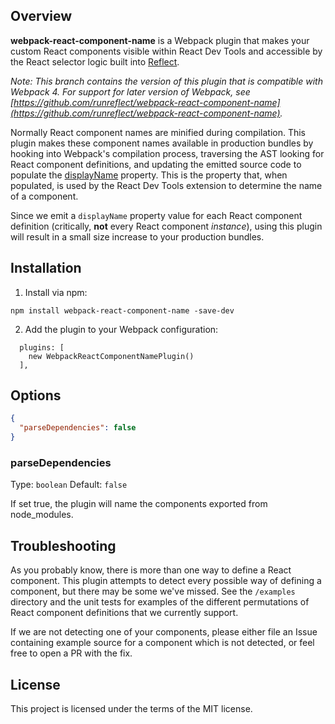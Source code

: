 ## Overview

**webpack-react-component-name** is a Webpack plugin that makes your custom
React components visible within React Dev Tools and accessible by the React
selector logic built into [Reflect](https://reflect.run).

*Note: This branch contains the version of this plugin that is compatible with
Webpack 4. For support for later version of Webpack, see
[https://github.com/runreflect/webpack-react-component-name](https://github.com/runreflect/webpack-react-component-name).*

Normally React component names are minified during compilation.  This plugin
makes these component names available in production bundles by hooking into
Webpack's compilation process, traversing the AST looking for React component
definitions, and updating the emitted source code to populate the 
[displayName](https://reactjs.org/docs/react-component.html#displayname)
property.  This is the property that, when populated, is used by the React Dev
Tools extension to determine the name of a component.

Since we emit a `displayName` property value for each React component definition
(critically, **not** every React component *instance*), using this plugin will
result in a small size increase to your production bundles.

## Installation

1. Install via npm:

```
npm install webpack-react-component-name -save-dev
```

2. Add the plugin to your Webpack configuration:

```
  plugins: [
    new WebpackReactComponentNamePlugin()
  ],
```

## Options

```json
{
  "parseDependencies": false
}
```

### parseDependencies

Type: `boolean`
Default: `false`

If set true, the plugin will name the components exported from node_modules.

## Troubleshooting

As you probably know, there is more than one way to define a React component.  This
plugin attempts to detect every possible way of defining a component, but there may
be some we've missed.  See the `/examples` directory and the unit tests for examples
of the different permutations of React component definitions that we currently support.

If we are not detecting one of your components, please either file an Issue containing
example source for a component which is not detected, or feel free to open a PR with
the fix.

## License

This project is licensed under the terms of the MIT license.

